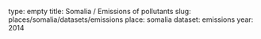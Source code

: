 type: empty
title: Somalia / Emissions of pollutants
slug: places/somalia/datasets/emissions
place: somalia
dataset: emissions
year: 2014
